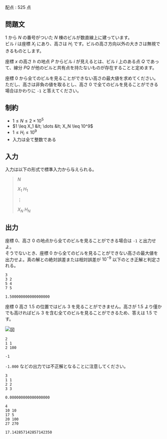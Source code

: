 配点 : $525$ 点

## 問題文

$1$ から $N$ の番号がついた $N$ 棟のビルが数直線上に建っています。<br>
ビル $i$ は座標 $X_i$ にあり、高さは $H_i$ です。ビルの高さ方向以外の大きさは無視できるものとします。

座標 $x$ の高さ $h$ の地点 $P$ からビル $i$ が見えるとは、ビル $i$ 上のある点 $Q$ であって、線分 $PQ$ が他のビルと共有点を持たないものが存在することと定めます。

座標 $0$ から全てのビルを見ることができない高さの最大値を求めてください。ただし、高さは非負の値を取るとし、高さ $0$ で全てのビルを見ることができる場合はかわりに `-1` と答えてください。

## 制約

- $1 \leq N \leq 2 \times 10^5$
- $1 \leq X_1 &lt; \dots &lt; X_N \leq 10^9$
- $1 \leq H_i \leq 10^9$
- 入力は全て整数である

## 入力

入力は以下の形式で標準入力から与えられる。

> $N$
> 
> $X_1$ $H_1$
> 
> $\vdots$
> 
> $X_N$ $H_N$

## 出力

座標 $0$、高さ $0$ の地点から全てのビルを見ることができる場合は `-1` と出力せよ。<br>
そうでないとき、座標 $0$ から全てのビルを見ることができない高さの最大値を出力せよ。真の解との絶対誤差または相対誤差が $10^{-9}$ 以下のとき正解と判定される。

```input1
3
3 2
5 4
7 5
```

```output1
1.500000000000000000
```

座標 $0$ 高さ $1.5$ の位置ではビル $3$ を見ることができません。高さが $1.5$ より僅かでも高ければビル $3$ を含む全てのビルを見ることができるため、答えは $1.5$ です。

![図](https://img.atcoder.jp/abc385/b4893ffdfb77528d90f134bd819b775d.png)

```input2
2
1 1
2 100
```

```output2
-1
```

`-1.000` などの出力では不正解となることに注意してください。

```input3
3
1 1
2 2
3 3
```

```output3
0.000000000000000000
```

```input4
4
10 10
17 5
20 100
27 270
```

```output4
17.142857142857142350
```
